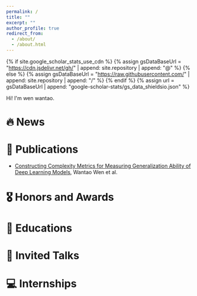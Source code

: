 ```yaml
---
permalink: /
title: ""
excerpt: ""
author_profile: true
redirect_from: 
  - /about/
  - /about.html
---
```


{% if site.google_scholar_stats_use_cdn %}
{% assign gsDataBaseUrl = "https://cdn.jsdelivr.net/gh/" | append: site.repository | append: "@" %}
{% else %}
{% assign gsDataBaseUrl = "https://raw.githubusercontent.com/" | append: site.repository | append: "/" %}
{% endif %}
{% assign url = gsDataBaseUrl | append: "google-scholar-stats/gs_data_shieldsio.json" %}

<span class='anchor' id='about-me'></span>

Hi! I'm wen wantao.


# 🔥 News


# 📝 Publications 
- [Constructing Complexity Metrics for Measuring Generalization Ability of Deep Learning Models](https://ieeexplore.ieee.org/abstract/document/10808837), Wantao Wen et al.

# 🎖 Honors and Awards

# 📖 Educations


# 💬 Invited Talks


# 💻 Internships
